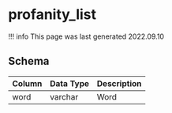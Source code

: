 # profanity_list

!!! info
	This page was last generated 2022.09.10

## Schema

| Column | Data Type | Description |
| :--- | :--- | :--- |
| word | varchar | Word |

